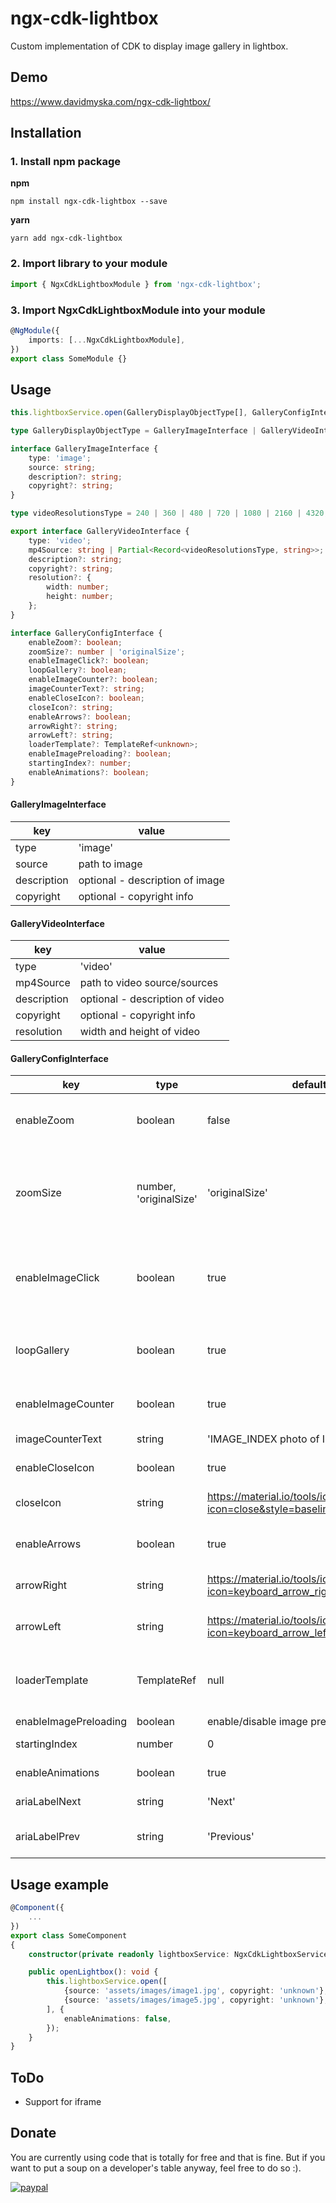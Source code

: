 # ngx-cdk-lightbox

Custom implementation of CDK to display image gallery in lightbox.

## Demo

https://www.davidmyska.com/ngx-cdk-lightbox/

## Installation

### 1. Install npm package

**npm**

```shell
npm install ngx-cdk-lightbox --save
```

**yarn**

```shell
yarn add ngx-cdk-lightbox
```

### 2. Import library to your module

```typescript
import { NgxCdkLightboxModule } from 'ngx-cdk-lightbox';
```

### 3. Import NgxCdkLightboxModule into your module

```typescript
@NgModule({
	imports: [...NgxCdkLightboxModule],
})
export class SomeModule {}
```

## Usage

```typescript
this.lightboxService.open(GalleryDisplayObjectType[], GalleryConfigInterface);
```

```typescript
type GalleryDisplayObjectType = GalleryImageInterface | GalleryVideoInterface;
```

```typescript
interface GalleryImageInterface {
	type: 'image';
	source: string;
	description?: string;
	copyright?: string;
}
```

```typescript
type videoResolutionsType = 240 | 360 | 480 | 720 | 1080 | 2160 | 4320;
```

```typescript
export interface GalleryVideoInterface {
	type: 'video';
	mp4Source: string | Partial<Record<videoResolutionsType, string>>;
	description?: string;
	copyright?: string;
	resolution?: {
		width: number;
		height: number;
	};
}
```

```typescript
interface GalleryConfigInterface {
	enableZoom?: boolean;
	zoomSize?: number | 'originalSize';
	enableImageClick?: boolean;
	loopGallery?: boolean;
	enableImageCounter?: boolean;
	imageCounterText?: string;
	enableCloseIcon?: boolean;
	closeIcon?: string;
	enableArrows?: boolean;
	arrowRight?: string;
	arrowLeft?: string;
	loaderTemplate?: TemplateRef<unknown>;
	enableImagePreloading?: boolean;
	startingIndex?: number;
	enableAnimations?: boolean;
}
```

#### GalleryImageInterface

| key         | value                           |
| ----------- | ------------------------------- |
| type        | 'image'                         |
| source      | path to image                   |
| description | optional - description of image |
| copyright   | optional - copyright info       |

#### GalleryVideoInterface

| key         | value                           |
| ----------- | ------------------------------- |
| type        | 'video'                         |
| mp4Source   | path to video source/sources    |
| description | optional - description of video |
| copyright   | optional - copyright info       |
| resolution  | width and height of video       |

#### GalleryConfigInterface

| key                   | type                   | default                                                                   | value                                                                           |
| --------------------- | ---------------------- | ------------------------------------------------------------------------- | ------------------------------------------------------------------------------- |
| enableZoom            | boolean                | false                                                                     | display zoom on mouse hover over image                                          |
| zoomSize              | number, 'originalSize' | 'originalSize'                                                            | zoom size, number for zoom multiplication, originalSize for original image size |
| enableImageClick      | boolean                | true                                                                      | enable click on image to navigate to next or previous image                     |
| loopGallery           | boolean                | true                                                                      | loop gallery after last image or before first image                             |
| enableImageCounter    | boolean                | true                                                                      | display current image counter                                                   |
| imageCounterText      | string                 | 'IMAGE_INDEX photo of IMAGE_COUNT'                                        | format for image counter                                                        |
| enableCloseIcon       | boolean                | true                                                                      | display close icon                                                              |
| closeIcon             | string                 | https://material.io/tools/icons/?icon=close&style=baseline                | HTML string containing close icon                                               |
| enableArrows          | boolean                | true                                                                      | display next/prev icons                                                         |
| arrowRight            | string                 | https://material.io/tools/icons/?icon=keyboard_arrow_right&style=baseline | HTML string containing right arrow                                              |
| arrowLeft             | string                 | https://material.io/tools/icons/?icon=keyboard_arrow_left&style=baseline  | HTML string containing left arrow                                               |
| loaderTemplate        | TemplateRef            | null                                                                      | Set custom loader by providing template reference                               |
| enableImagePreloading | boolean                | enable/disable image preloading                                           |
| startingIndex         | number                 | 0                                                                         | index of starting image                                                         |
| enableAnimations      | boolean                | true                                                                      | enable/disable animations                                                       |
| ariaLabelNext         | string                 | 'Next'                                                                    | Aria label for next button                                                      |
| ariaLabelPrev         | string                 | 'Previous'                                                                | Aria label for previous button                                                  |

## Usage example

```typescript
@Component({
	...
})
export class SomeComponent
{
	constructor(private readonly lightboxService: NgxCdkLightboxService) {}

	public openLightbox(): void {
		this.lightboxService.open([
			{source: 'assets/images/image1.jpg', copyright: 'unknown'},
			{source: 'assets/images/image5.jpg', copyright: 'unknown'},
		], {
			enableAnimations: false,
		});
	}
}
```

## ToDo

- Support for iframe

## Donate

You are currently using code that is totally for free and that is fine. But if you want to put a soup on a developer's table anyway, feel free to do so :).

[![paypal](https://www.paypalobjects.com/en_US/i/btn/btn_donateCC_LG.gif)](https://www.paypal.com/cgi-bin/webscr?cmd=_donations&business=LUUCVTX85J2NQ&item_name=For+the+soup%21+%28ngx-cdk-lightbox+development%29&currency_code=CZK&source=url)
